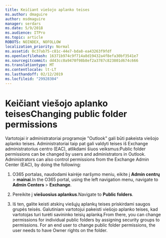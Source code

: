 ```yaml
---
title: Keičiant viešojo aplanko teises
ms.author: dmaguire
author: msdmaguire
manager: serdars
ms.date: 5/9/2018
ms.audience: ITPro
ms.topic: article
ROBOTS: NOINDEX, NOFOLLOW
localization_priority: Normal
ms.assetid: 0c37ab75-c81c-44e7-bda8-ea43263f9fdf
ms.openlocfilehash: 16371b974c9f714a8d19432a4f8efa30bf3541e7
ms.sourcegitcommit: dd43cc0a9470f98b8ef2a3787c823801d674c666
ms.translationtype: MT
ms.contentlocale: lt-LT
ms.lasthandoff: 02/12/2019
ms.locfileid: "29928304"
---
```

# <a name="changing-public-folder-permissions"></a><span data-ttu-id="9d3be-102">Keičiant viešojo aplanko teises</span><span class="sxs-lookup"><span data-stu-id="9d3be-102">Changing public folder permissions</span></span>

<span data-ttu-id="9d3be-p101">Vartotojai ir administratoriai programoje "Outlook" gali būti pakeista viešojo aplanko teises. Administratoriai taip pat gali valdyti teises iš Exchange administratorius centro (EAC), atlikdami šiuos veiksmus:</span><span class="sxs-lookup"><span data-stu-id="9d3be-p101">Public folder permissions can be changed by users and administrators in Outlook. Administrators can also control permissions from the Exchange Admin Center (EAC), by doing the following:</span></span>
  
1. <span data-ttu-id="9d3be-105">O365 portalas, naudodami kairėje naršymo meniu, eikite į **Admin centrų** \> **mainai**.</span><span class="sxs-lookup"><span data-stu-id="9d3be-105">In the O365 portal, using the left navigation menu, navigate to **Admin Centers** \> **Exchange**.</span></span>
    
2. <span data-ttu-id="9d3be-106">Pereikite į **viešuosius aplankus**.</span><span class="sxs-lookup"><span data-stu-id="9d3be-106">Navigate to **Public folders**.</span></span>
    
3. <span data-ttu-id="9d3be-p102">Iš ten, galite keisti atskirų viešųjų aplankų teises priskirdami saugos grupės teisės. Galutiniam vartotojui pakeisti viešojo aplanko teises, kad vartotojas turi turėti savininko teisių aplanką.</span><span class="sxs-lookup"><span data-stu-id="9d3be-p102">From there, you can change permissions for individual public folders by assigning security groups to permissions. For an end user to change public folder permissions, the user needs to have Owner rights on the folder.</span></span>
    

